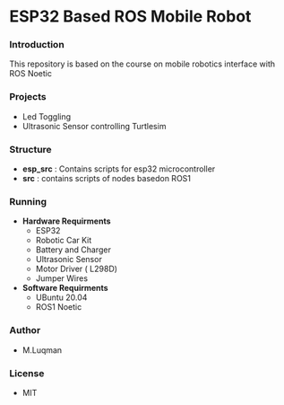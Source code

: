 # ESP32 Based ROS  Mobile Robot

### Introduction
This repository is based on the course on mobile robotics interface with ROS Noetic
### Projects 
- Led Toggling 
- Ultrasonic Sensor controlling Turtlesim
### Structure
- **esp_src** : Contains scripts for esp32 microcontroller
- **src** : contains scripts of nodes basedon ROS1

### Running

- **Hardware Requirments**
    - ESP32
    - Robotic Car Kit
    - Battery and Charger
    - Ultrasonic Sensor
    - Motor Driver ( L298D)
    - Jumper Wires
- **Software Requirments**
    - UBuntu 20.04
    - ROS1 Noetic
### Author
- M.Luqman
 
 ### License 
 - MIT